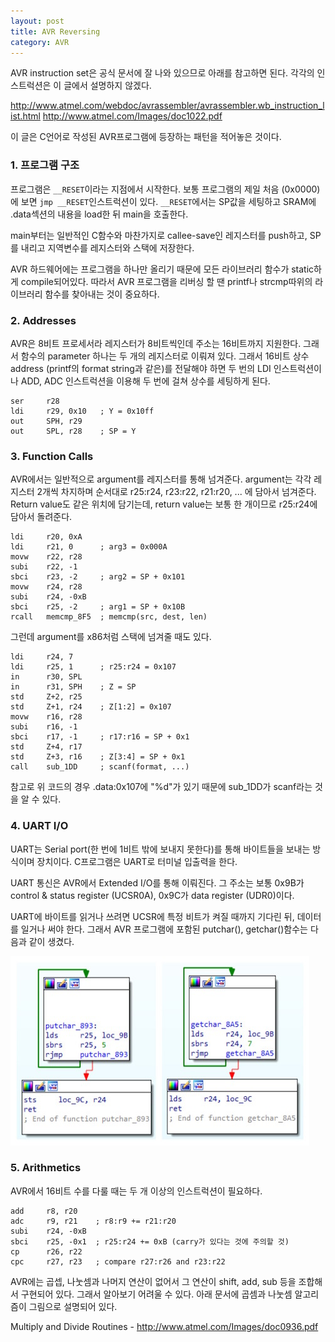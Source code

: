 ```yaml
---
layout: post
title: AVR Reversing
category: AVR
---
```


AVR instruction set은 공식 문서에 잘 나와 있으므로 아래를 참고하면 된다. 각각의 인스트럭션은 이 글에서 설명하지 않겠다.

<http://www.atmel.com/webdoc/avrassembler/avrassembler.wb_instruction_list.html>
<http://www.atmel.com/Images/doc1022.pdf>

이 글은 C언어로 작성된 AVR프로그램에 등장하는 패턴을 적어놓은 것이다.

### 1. 프로그램 구조

프로그램은 `__RESET`이라는 지점에서 시작한다. 보통 프로그램의 제일 처음 (0x0000)에 보면 `jmp __RESET`인스트럭션이 있다. `__RESET`에서는 SP값을 세팅하고 SRAM에 .data섹션의 내용을 load한 뒤 main을 호출한다.

main부터는 일반적인 C함수와 마찬가지로 callee-save인 레지스터를 push하고, SP를 내리고 지역변수를 레지스터와 스택에 저장한다.

AVR 하드웨어에는 프로그램을 하나만 올리기 때문에 모든 라이브러리 함수가 static하게 compile되어있다. 따라서 AVR 프로그램을 리버싱 할 땐 printf나 strcmp따위의 라이브러리 함수를 찾아내는 것이 중요하다.

### 2. Addresses

AVR은 8비트 프로세서라 레지스터가 8비트씩인데 주소는 16비트까지 지원한다. 그래서 함수의 parameter 하나는 두 개의 레지스터로 이뤄져 있다. 그래서 16비트  상수 address (printf의 format string과 같은)를 전달해야 하면 두 번의 LDI 인스트럭션이나 ADD, ADC 인스트럭션을 이용해 두 번에 걸쳐 상수를 세팅하게 된다.

```
ser     r28
ldi     r29, 0x10   ; Y = 0x10ff
out     SPH, r29
out     SPL, r28    ; SP = Y
```

### 3. Function Calls

AVR에서는 일반적으로 argument를 레지스터를 통해 넘겨준다. argument는 각각 레지스터 2개씩 차지하며 순서대로 r25:r24, r23:r22, r21:r20, ... 에 담아서 넘겨준다. Return value도 같은 위치에 담기는데, return value는 보통 한 개이므로 r25:r24에 담아서 돌려준다.

```
ldi     r20, 0xA
ldi     r21, 0      ; arg3 = 0x000A
movw    r22, r28
subi    r22, -1
sbci    r23, -2     ; arg2 = SP + 0x101
movw    r24, r28
subi    r24, -0xB
sbci    r25, -2     ; arg1 = SP + 0x10B
rcall   memcmp_8F5  ; memcmp(src, dest, len)
```

그런데 argument를 x86처럼 스택에 넘겨줄 때도 있다.

```
ldi     r24, 7
ldi     r25, 1      ; r25:r24 = 0x107
in      r30, SPL
in      r31, SPH    ; Z = SP
std     Z+2, r25
std     Z+1, r24    ; Z[1:2] = 0x107
movw    r16, r28
subi    r16, -1
sbci    r17, -1     ; r17:r16 = SP + 0x1
std     Z+4, r17
std     Z+3, r16    ; Z[3:4] = SP + 0x1
call    sub_1DD     ; scanf(format, ...)
```

참고로 위 코드의 경우 .data:0x107에 "%d"가 있기 때문에 sub_1DD가 scanf라는 것을 알 수 있다.

### 4. UART I/O

UART는 Serial port(한 번에 1비트 밖에 보내지 못한다)를 통해 바이트들을 보내는 방식이며 장치이다. C프로그램은 UART로 터미널 입출력을 한다.

UART 통신은 AVR에서 Extended I/O를 통해 이뤄진다. 그 주소는 보통 0x9B가 control & status register (UCSR0A), 0x9C가 data register (UDR0)이다.

UART에 바이트를 읽거나 쓰려면 UCSR에 특정 비트가 켜질 때까지 기다린 뒤, 데이터를 일거나 써야 한다. 그래서 AVR 프로그램에 포함된 putchar(), getchar()함수는 다음과 같이 생겼다.

![UART](/assets/2015/09/avr_uart.jpeg)

### 5. Arithmetics

AVR에서 16비트 수를 다룰 때는 두 개 이상의 인스트럭션이 필요하다.

```
add     r8, r20
adc     r9, r21    ; r8:r9 += r21:r20
subi    r24, -0xB
sbci    r25, -0x1  ; r25:r24 += 0xB (carry가 있다는 것에 주의할 것)
cp      r26, r22
cpc     r27, r23   ; compare r27:r26 and r23:r22
```

AVR에는 곱셉, 나눗셈과 나머지 연산이 없어서 그 연산이 shift, add, sub 등을 조합해서 구현되어 있다. 그래서 알아보기 어려울 수 있다. 아래 문서에 곱셈과 나눗셈 알고리즘이 그림으로 설명되어 있다.

Multiply and Divide Routines - <http://www.atmel.com/Images/doc0936.pdf>


